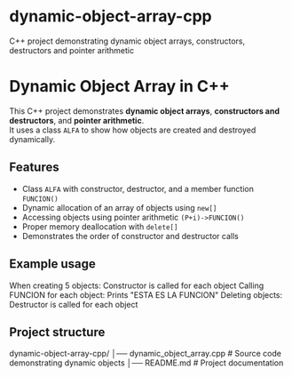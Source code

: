 # dynamic-object-array-cpp
C++ project demonstrating dynamic object arrays, constructors, destructors and pointer arithmetic

# Dynamic Object Array in C++

This C++ project demonstrates **dynamic object arrays**, **constructors and destructors**, and **pointer arithmetic**.  
It uses a class `ALFA` to show how objects are created and destroyed dynamically.

## Features
- Class `ALFA` with constructor, destructor, and a member function `FUNCION()`
- Dynamic allocation of an array of objects using `new[]`
- Accessing objects using pointer arithmetic `(P+i)->FUNCION()`
- Proper memory deallocation with `delete[]`
- Demonstrates the order of constructor and destructor calls

## Example usage

When creating 5 objects:
Constructor is called for each object
Calling FUNCION for each object:
Prints "ESTA ES LA FUNCION"
Deleting objects:
Destructor is called for each object

## Project structure
dynamic-object-array-cpp/
│── dynamic_object_array.cpp # Source code demonstrating dynamic objects
│── README.md # Project documentation
